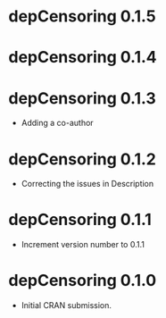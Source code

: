 # depCensoring 0.1.5

# depCensoring 0.1.4

# depCensoring 0.1.3

* Adding a co-author

# depCensoring 0.1.2

* Correcting the issues in Description

# depCensoring 0.1.1

* Increment version number to 0.1.1

# depCensoring 0.1.0

* Initial CRAN submission.
